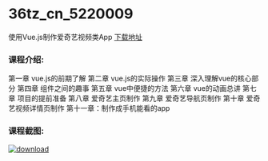# 36tz_cn_5220009
使用Vue.js制作爱奇艺视频类App
[下载地址](http://www.36tz.cn/article/5220009 "下载地址")
### 课程介绍:
第一章 vue.js的前期了解
第二章 vue.js的实际操作
第三章 深入理解vue的核心部分
第四章 组件之间的趣事
第五章 vue中便捷的方法
第六章 vue的动画总讲
第七章 项目的提前准备
第八章 爱奇艺主页制作
第九章 爱奇艺导航页制作
第十章 爱奇艺视频详情页制作
第十一章：制作成手机能看的app

### 课程截图:
[![download](http://36tz.cn/muke_img/2021_06_2.png "下载地址")](http://www.36tz.cn "下载地址")
